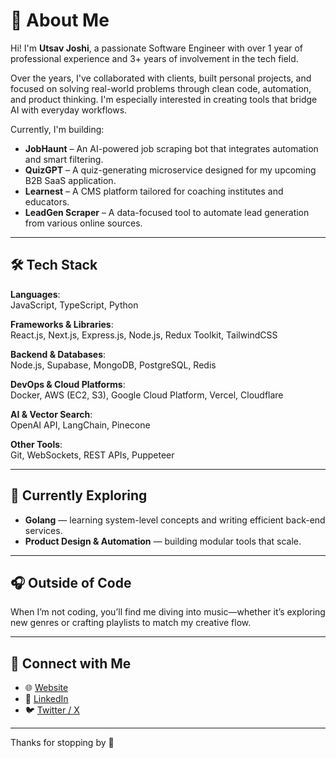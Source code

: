 # 👋 About Me

Hi! I'm **Utsav Joshi**, a passionate Software Engineer with over 1 year of professional experience and 3+ years of involvement in the tech field.

Over the years, I've collaborated with clients, built personal projects, and focused on solving real-world problems through clean code, automation, and product thinking. I'm especially interested in creating tools that bridge AI with everyday workflows.

Currently, I'm building:

- **JobHaunt** – An AI-powered job scraping bot that integrates automation and smart filtering.
- **QuizGPT** – A quiz-generating microservice designed for my upcoming B2B SaaS application.
- **Learnest** – A CMS platform tailored for coaching institutes and educators.
- **LeadGen Scraper** – A data-focused tool to automate lead generation from various online sources.

---

## 🛠 Tech Stack

**Languages**:  
JavaScript, TypeScript, Python

**Frameworks & Libraries**:  
React.js, Next.js, Express.js, Node.js, Redux Toolkit, TailwindCSS

**Backend & Databases**:  
Node.js, Supabase, MongoDB, PostgreSQL, Redis

**DevOps & Cloud Platforms**:  
Docker, AWS (EC2, S3), Google Cloud Platform, Vercel, Cloudflare

**AI & Vector Search**:  
OpenAI API, LangChain, Pinecone

**Other Tools**:  
Git, WebSockets, REST APIs, Puppeteer

---

## 🌱 Currently Exploring

- **Golang** — learning system-level concepts and writing efficient back-end services.
- **Product Design & Automation** — building modular tools that scale.

---

## 🎧 Outside of Code

When I’m not coding, you’ll find me diving into music—whether it’s exploring new genres or crafting playlists to match my creative flow.

---

## 🔗 Connect with Me

- 🌐 [Website](https://www.joshiutsav.com/)
- 💼 [LinkedIn](https://www.linkedin.com/in/utsavjosh1/)
- 🐦 [Twitter / X](https://twitter.com/utsavjosh1)

---

Thanks for stopping by 👋
